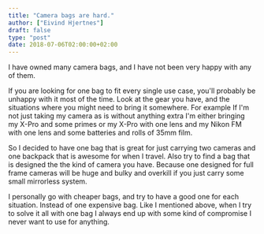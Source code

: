 ```yaml
---
title: "Camera bags are hard."
author: ["Eivind Hjertnes"]
draft: false
type: "post"
date: 2018-07-06T02:00:00+02:00
---
```


I have owned many camera bags, and I have not been very happy with any
of them.

If you are looking for one bag to fit every single use case, you'll
probably be unhappy with it most of the time. Look at the gear you have,
and the situations where you might need to bring it somewhere. For
example If I'm not just taking my camera as is without anything extra
I'm either bringing my X-Pro and some primes or my X-Pro with one lens
and my Nikon FM with one lens and some batteries and rolls of 35mm film.

So I decided to have one bag that is great for just carrying two cameras
and one backpack that is awesome for when I travel. Also try to find a
bag that is designed the the kind of camera you have. Because one
designed for full frame cameras will be huge and bulky and overkill if
you just carry some small mirrorless system.

I personally go with cheaper bags, and try to have a good one for each
situation. Instead of one expensive bag. Like I mentioned above, when I
try to solve it all with one bag I always end up with some kind of
compromise I never want to use for anything.
